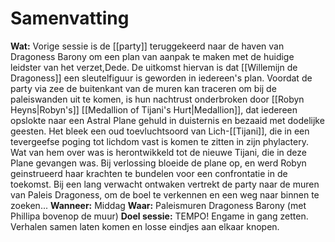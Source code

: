 # Samenvatting
**Wat:** Vorige sessie is de [[party]] teruggekeerd naar de haven van Dragoness Barony om een plan van aanpak te maken met de huidige leidster van het verzet,Dede. De uitkomst hiervan is dat [[Willemijn de Dragoness]] een sleutelfiguur is geworden in iedereen's plan. Voordat de party via zee de buitenkant van de muren kan traceren om bij de paleiswanden uit te komen, is hun nachtrust onderbroken door [[Robyn Heyns|Robyn's]] [[Medallion of Tijani's Hurt|Medallion]], dat iedereen opslokte naar een Astral Plane gehuld in duisternis en bezaaid met dodelijke geesten. Het bleek een oud toevluchtsoord van Lich-[[Tijani]], die in een tevergeefse poging tot lichdom vast is komen te zitten in zijn phylactery. Wat van hem over was is herontwikkeld tot de nieuwe Tijani, die in deze Plane gevangen was. Bij verlossing bloeide de plane op, en werd Robyn geinstrueerd haar krachten te bundelen voor een confrontatie in de toekomst. Bij een lang verwacht ontwaken vertrekt de party naar de muren van Paleis Dragoness, om de boel te verkennen en een weg naar binnen te zoeken...
**Wanneer:** Middag
**Waar:** Paleismuren Dragoness Barony (met Phillipa bovenop de muur)
**Doel sessie:** TEMPO! Engame in gang zetten. Verhalen samen laten komen en losse eindjes aan elkaar knopen.